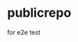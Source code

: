 # publicrepo
for e2e test

































































































































































































































































































































































































































































































































































































































































































































































































































































































































































































































































































































































































































































































































































































































































































































































































































































































































































































































































































































































































































































































































































































































































































































































































































































































































































































































































































































































































































































































































































































































































































































































































































































































































































































































































































































































































































































































































































































































































































































































































































































































































































































































































































































































































































































































































































































































































































































































































































































































































